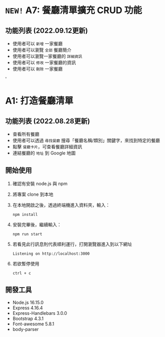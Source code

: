 # `NEW!` A7: 餐廳清單擴充 CRUD 功能  

## 功能列表  (2022.09.12更新)
- 使用者可以 `新增` 一家餐廳
- 使用者可以瀏覽 `全部` 餐廳簡介
- 使用者可以瀏覽一家餐廳的 `詳細資訊`
- 使用者可以 `修改` 一家餐廳的資訊
- 使用者可以 `刪除` 一家餐廳



'

# A1: 打造餐廳清單 

## 功能列表  (2022.08.28更新)
- 查看所有餐廳
- 使用者可以透過 `尋找餐廳` 搜尋「餐廳名稱/類別」關鍵字，來找到特定的餐廳
- 點擊 `餐廳卡片`，可查看餐廳詳細資訊
- 連結餐廳的 `地址` 到 Google 地圖

## 開始使用
1. 確認有安裝 node.js 與 npm
2. 將專案 clone 到本地
3. 在本地開啟之後，透過終端機進入資料夾，輸入：

   ```
   npm install
   ```
   
4. 安裝完畢後，繼續輸入：

   ```
   npm run start
   ```

5. 若看見此行訊息則代表順利運行，打開瀏覽器進入到以下網址

   ```
   Listening on http://localhost:3000
   ```

6. 若欲暫停使用

   ```
   ctrl + c
   ```

## 開發工具
- Node.js 16.15.0
- Express 4.16.4
- Express-Handlebars 3.0.0
- Bootstrap 4.3.1
- Font-awesome 5.8.1
- body-parser
